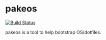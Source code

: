 # pakeos

[![Build Status](https://travis-ci.org/pake-go/pakeos.svg?branch=master)](https://travis-ci.org/pake-go/pakeos)

pakeos is a tool to help bootstrap OS/dotfiles.
